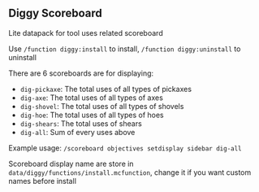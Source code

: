 Diggy Scoreboard
-------------------

Lite datapack for tool uses related scoreboard

Use `/function diggy:install` to install, `/function diggy:uninstall` to uninstall

There are 6 scoreboards are for displaying:

- `dig-pickaxe`: The total uses of all types of pickaxes
- `dig-axe`: The total uses of all types of axes
- `dig-shovel`: The total uses of all types of shovels
- `dig-hoe`: The total uses of all types of hoes
- `dig-shears`: The total uses of shears
- `dig-all`: Sum of every uses above

Example usage: `/scoreboard objectives setdisplay sidebar dig-all`

Scoreboard display name are store in `data/diggy/functions/install.mcfunction`, change it if you want custom names before install
